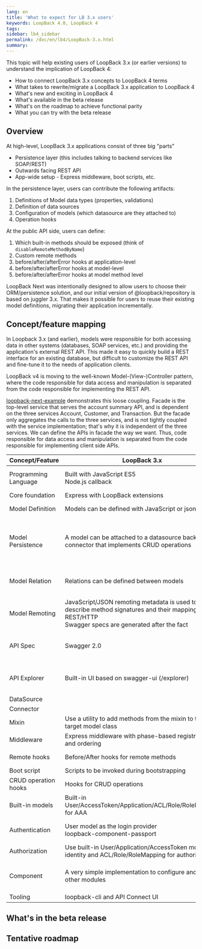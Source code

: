 ```yaml
---
lang: en
title: 'What to expect for LB 3.x users'
keywords: LoopBack 4.0, LoopBack 4
tags:
sidebar: lb4_sidebar
permalink: /doc/en/lb4/LoopBack-3.x.html
summary:
---
```


This topic will help existing users of LoopBack 3.x (or earlier versions) to understand the implication of LoopBack 4:

- How to connect LoopBack 3.x concepts to LoopBack 4 terms
- What takes to rewrite/migrate a LoopBack 3.x application to LoopBack 4
- What's new and exciting in LoopBack 4
- What's available in the beta release
- What's on the roadmap to achieve functional parity
- What you can try with the beta release 

## Overview

At high-level, LoopBack 3.x applications consist of three big "parts"

  - Persistence layer (this includes talking to backend services like SOAP/REST)
  - Outwards facing REST API
  - App-wide setup - Express middleware, boot scripts, etc.

In the persistence layer, users can contribute the following artifacts:

  1. Definitions of Model data types (properties, validations)
  2. Definition of data sources
  3. Configuration of models (which datasource are they attached to)
  4. Operation hooks

At the public API side, users can define:

  1. Which built-in methods should be exposed (think of `disableRemoteMethodByName`)
  1. Custom remote methods
  2. before/after/afterError hooks at application-level
  3. before/after/afterError hooks at model-level
  4. before/after/afterError hooks at model method level

LoopBack Next was intentionally designed to allow users to choose their ORM/persistence solution, and our initial version of @loopback/repository is based on juggler 3.x. That makes it possible for users to reuse their existing model definitions, migrating their application incrementally.

## Concept/feature mapping

In Loopback 3.x (and earlier), models were responsible for both accessing data in other systems (databases, SOAP services, etc.) and providing the application's external REST API. This made it easy to quickly build a REST interface for an existing database, but difficult to customize the REST API and fine-tune it to the needs of application clients.

LoopBack v4 is moving to the well-known Model-(View-)Controller pattern, where the code responsible for data access and manipulation is separated from the code responsible for implementing the REST API.

[loopback-next-example](https://github.com/strongloop/loopback-next-example) demonstrates this loose coupling. Facade is the top-level service that serves the account summary API, and is dependent on the three services Account, Customer, and Transaction. But the facade only aggregates the calls to the three services, and is not tightly coupled with the service implementation; that's why it is independent of the three services. We can define the APIs in facade the way we want. Thus, code responsible for data access and manipulation is separated from the code responsible for implementing client side APIs.


| Concept/Feature       | LoopBack 3.x                                   | LoopBack 4                                        |
| --------------------- | ---------------------------------------------- | ------------------------------------------------- |
| Programming Language  | Built with JavaScript ES5<br>Node.js callback  | TypeScript 2.5.x & JavaScript ES2016/2017<br>Promise & Async/Await         |
| Core foundation       | Express with LoopBack extensions               | Home-grown IoC container                           |
| Model Definition      | Models can be defined with JavaScript or json  | Models can be defined with TypeScript/JavaScript/JSON           |
| Model Persistence     | A model can be attached to a datasource backed by a connector that implements CRUD operations | Repository APIs are introduced to represent persistence related operations. Repository is the binding of model metadata to a datasource |
| Model Relation        | Relations can be defined between models        | (TBA) Relations can be defined between models but they will be realized between repositories |
| Model Remoting        | JavaScript/JSON remoting metadata is used to describe method signatures and their mapping to REST/HTTP<br>Swagger specs are generated after the fact                  | Remoting metadata can be supplied by OpenAPI JSON/YAML documents or TypeScript decorators |
| API Spec              | Swagger 2.0                                    | Swagger 2.0 and OpenAPI Spec 3.0, potentially other forms such as gRPC or GraphQL |
| API Explorer          | Built-in UI based on swagger-ui (/explorer)            |  (Beta) Expose Swagger/OpenAPI specs and a browser redirect to editor.swagger.io          |
| DataSource            |               |            |
| Connector             |              |            |
| Mixin                 | Use a utility to add methods from the mixin to the target model class | Use class extend            |
| Middleware            | Express middleware with phase-based registration and ordering | Sequence consists of actions            |
| Remote hooks          | Before/After hooks for remote methods             | Controller-level sequnce/actions            |
| Boot script           | Scripts to be invoked during bootstrapping             |  (TBD)          |
| CRUD operation hooks  | Hooks for CRUD operations             |            |
| Built-in models       | Built-in User/AccessToken/Application/ACL/Role/RoleMapping for AAA       | (TBD)           |
| Authentication        | User model as the login provider<br>loopback-component-passport             | Authentication component with extensibility to strategy providers           |
| Authorization         | Use built-in User/Application/AccessToken model for identity and ACL/Role/RoleMapping for authorization |       Authorization component     |
| Component             | A very simple implementation to configure and invoke other modules        | A fully-fledged packaging model that allows contribution of extensions from other modules             |
| Tooling               | loopback-cli and API Connect UI             | (TBA)            |


## What's in the beta release

## Tentative roadmap 

